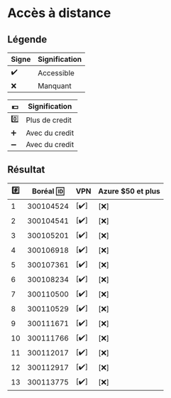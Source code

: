 # Accès à distance

## Légende

| Signe              | Signification        |
|--------------------|----------------------|
| :heavy_check_mark: | Accessible           |
| :x:                | Manquant             |

| :dollar:           | Signification        |
|--------------------|----------------------|
| :zero:             | Plus de credit       |
| :heavy_plus_sign:              | Avec du credit       |
| :heavy_minus_sign:              | Avec du credit       |



## Résultat

|:hash:| Boréal :id:| VPN                | Azure  $50 et plus   |
|------|------------|--------------------|----------------------|
|  1   | 300104524  |[:heavy_check_mark:]| [:x:]                |
|  2   | 300104541  |[:heavy_check_mark:]| [:x:]                |
|  3   | 300105201  |[:heavy_check_mark:]| [:x:]                |
|  4   | 300106918  |[:heavy_check_mark:]| [:x:]                |
|  5   | 300107361  |[:heavy_check_mark:]| [:x:]                |
|  6   | 300108234  |[:heavy_check_mark:]| [:x:]                |
|  7   | 300110500  |[:heavy_check_mark:]| [:x:]                |
|  8   | 300110529  |[:heavy_check_mark:]| [:x:]                |
|  9   | 300111671  |[:heavy_check_mark:]| [:x:]                |
| 10   | 300111766  |[:heavy_check_mark:]| [:x:]                |
| 11   | 300112017  |[:heavy_check_mark:]| [:x:]                |
| 12   | 300112917  |[:heavy_check_mark:]| [:x:]                |
| 13   | 300113775  |[:heavy_check_mark:]| [:x:]                |
